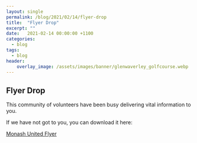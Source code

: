 ```yaml
---
layout: single
permalink: /blog/2021/02/14/flyer-drop
title:  "Flyer Drop"
excerpt: ""
date:   2021-02-14 00:00:00 +1100
categories:
  - blog
tags:
  - blog
header:
    overlay_image: /assets/images/banner/glenwaverley_golfcourse.webp
---
```


<style>
.page__hero--overlay p, .page__hero--overlay h1{
    background-color: rgba(0, 90, 136, 0.5);
    max-width: fit-content !important;
    border-radius: 25px;
    padding: 10px;
}
.page__lead {
  display:none
}
</style>

## Flyer Drop

This community of volunteers have been busy delivering vital information to you.

If we have not got to you, you can download it here:

<a target="_blank" href="/assets/docs/Monash-United-Flyer.pdf" title="Monash United Flyer">Monash United Flyer</a>